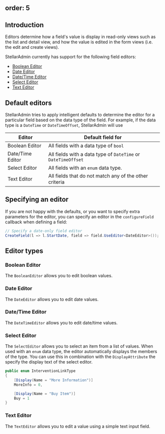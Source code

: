 order: 5
---

## Introduction

Editors determine how a field's value is display in read-only views such as the list and detail view, and how the value is edited in the form views (i.e. the edit and create views).

StellarAdmin currently has support for the following field editors:

* [Boolean Editor](#boolean-editor)
* [Date Editor](#date-editor)
* [Date/Time Editor](#datetime-editor)
* [Select Editor](#select-editor)
* [Text Editor](#text-editor)

## Default editors

StellarAdmin tries to apply intelligent defaults to determine the editor for a particular field based on the data type of the field. For example, if the data type is a `DateTime` or `DateTimeOffset`, StellarAdmin will use 


Editor | Default field for
---------|----------
 Boolean Editor | All fields with a data type of `bool`
 Date/Time Editor | All fields with a data type of `DateTime` or `DateTimeOffset`
 Select Editor | All fields with an `enum` data type.
 Text Editor | All fields that do not match any of the other criteria

## Specifying an editor

If you are not happy with the defaults, or you want to specify extra parameters for the editor, you can specify an editor in the `configureField` callback when defining a field:

```cs
// Specify a date-only field editor
CreateField(l => l.StartDate, field => field.UseEditor<DateEditor>());
```

## Editor types

### Boolean Editor

The `BooleanEditor` allows you to edit boolean values.

### Date Editor

The `DateEditor` allows you to edit date values.

### Date/Time Editor

The `DateTimeEditor` allows you to edit date/time values.

### Select Editor

The `SelectEditor` allows you to select an item from a list of values. When used with an `enum` data type, the editor automatically displays the members of the type. You can use this in combination with the `DisplayAttribute` the specify the display text of the select editor.

```cs
public enum InterventionLinkType
{
    [Display(Name = "More Information")]
    MoreInfo = 0,

    [Display(Name = "Buy Item")]
    Buy = 1
}
```

### Text Editor

The `TextEditor` allows you to edit a value using a simple text input field.
